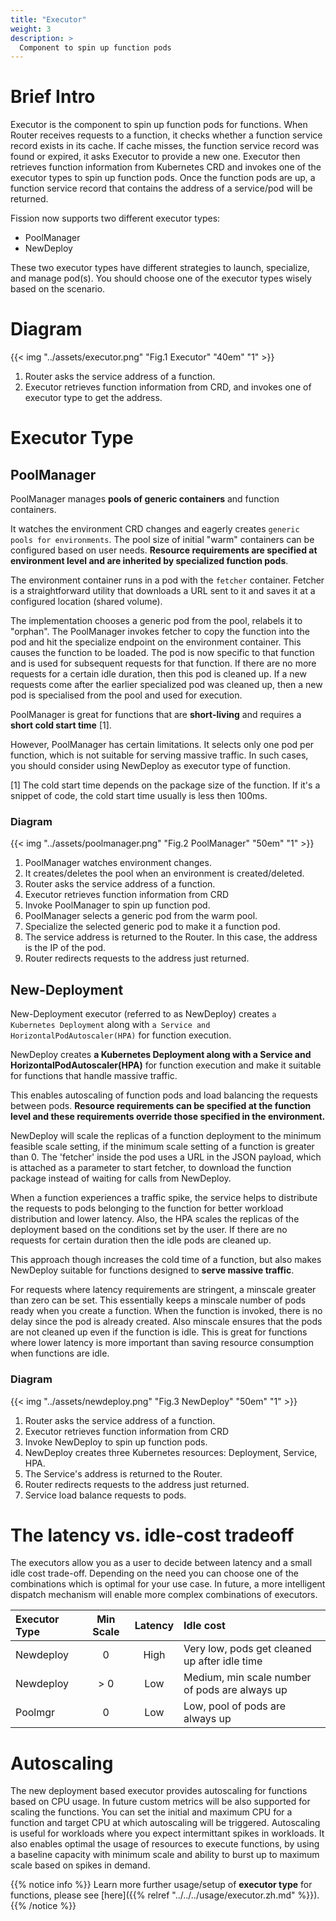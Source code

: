 ```yaml
---
title: "Executor"
weight: 3
description: >
  Component to spin up function pods
---
```


# Brief Intro

Executor is the component to spin up function pods for functions. When Router receives 
requests to a function, it checks whether a function service record exists in its cache. 
If cache misses, the function service record was found or expired, it asks Executor to 
provide a new one. Executor then retrieves function information from Kubernetes CRD and 
invokes one of the executor types to spin up function pods. Once the function pods are up, 
a function service record that contains the address of a service/pod will be returned.

Fission now supports two different executor types:

* PoolManager
* NewDeploy

These two executor types have different strategies to launch, specialize, and manage pod(s).
You should choose one of the executor types wisely based on the scenario.

# Diagram

{{< img "../assets/executor.png" "Fig.1 Executor" "40em" "1" >}}

1. Router asks the service address of a function.
2. Executor retrieves function information from CRD, and invokes one of executor type to get the address. 

# Executor Type

## PoolManager 

PoolManager manages **pools of generic containers** and function containers.

It watches the environment CRD changes and eagerly creates `generic pools
for environments`. The pool size of initial "warm" containers can be 
configured based on user needs. **Resource requirements are specified at 
environment level and are inherited by specialized function pods**.

The environment container runs in a pod with the `fetcher` container. 
Fetcher is a straightforward utility that downloads a URL sent to it 
and saves it at a configured location (shared volume).

The implementation chooses a generic pod from the pool, relabels it to
"orphan". The PoolManager invokes fetcher to copy the function 
into the pod and hit the specialize endpoint on the environment container. 
This causes the function to be loaded. The pod is now specific to that 
function and is used for subsequent requests for that function. If there are 
no more requests for a certain idle duration, then this pod is cleaned up. 
If a new requests come after the earlier specialized pod was cleaned up, 
then a new pod is specialised from the pool and used for execution.

PoolManager is great for functions that are **short-living** and requires a **short 
cold start time** [1].

However, PoolManager has certain limitations. It selects only one pod per function, 
which is not suitable for serving massive traffic. In such cases, you should consider
using NewDeploy as executor type of function.

[1] The cold start time depends on the package size of the function. If it's
a snippet of code, the cold start time usually is less then 100ms.

### Diagram

{{< img "../assets/poolmanager.png" "Fig.2 PoolManager" "50em" "1" >}}

1. PoolManager watches environment changes.
2. It creates/deletes the pool when an environment is created/deleted. 
3. Router asks the service address of a function.
4. Executor retrieves function information from CRD
5. Invoke PoolManager to spin up function pod.
6. PoolManager selects a generic pod from the warm pool.
7. Specialize the selected generic pod to make it a function pod.
8. The service address is returned to the Router. In this case, the address is the IP of the pod.
9. Router redirects requests to the address just returned.

## New-Deployment 

New-Deployment executor (referred to as NewDeploy) creates `a Kubernetes Deployment` along 
with `a Service and HorizontalPodAutoscaler(HPA)` for function execution. 

NewDeploy creates **a Kubernetes Deployment along with a Service and HorizontalPodAutoscaler(HPA)** 
for function execution and make it suitable for functions that handle massive traffic.

This enables autoscaling of function pods and load balancing the requests between pods. 
**Resource requirements can be specified at the function level and these requirements 
override those specified in the environment.**

NewDeploy will scale the replicas of a function deployment to the minimum feasible scale setting, 
if the minimum scale setting of a function is greater than 0. The 'fetcher' inside the pod uses a URL 
in the JSON payload, which is attached as a parameter to start fetcher, to download the 
function package instead of waiting for calls from NewDeploy.

When a function experiences a traffic spike, the service helps to distribute the requests to 
pods belonging to the function for better workload distribution and lower latency. Also, 
the HPA scales the replicas of the deployment based on the conditions set by the user.
If there are no requests for certain duration then the idle pods are cleaned up.
 
This approach though increases the cold time of a function, but also makes NewDeploy 
suitable for functions designed to **serve massive traffic**.

For requests where latency requirements are stringent, a minscale greater than zero can be set. 
This essentially keeps a minscale number of pods ready when you create a function. When the function 
is invoked, there is no delay since the pod is already created. Also minscale ensures that the pods 
are not cleaned up even if the function is idle. This is great for functions where lower latency is 
more important than saving resource consumption when functions are idle.

### Diagram

{{< img "../assets/newdeploy.png" "Fig.3 NewDeploy" "50em" "1" >}}

1. Router asks the service address of a function.
2. Executor retrieves function information from CRD
3. Invoke NewDeploy to spin up function pods.
4. NewDeploy creates three Kubernetes resources: Deployment, Service, HPA.
5. The Service's address is returned to the Router.
6. Router redirects requests to the address just returned.
7. Service load balance requests to pods.

# The latency vs. idle-cost tradeoff

The executors allow you as a user to decide between latency and a small idle cost trade-off. 
Depending on the need you can choose one of the combinations which is optimal for your use 
case. In future, a more intelligent dispatch mechanism will enable more complex combinations 
of executors.

| Executor Type | Min Scale | Latency | Idle cost |
|:--------------|:---------:|:-------:|:----------|
|Newdeploy      |0          |High     |Very low, pods get cleaned up after idle time|
|Newdeploy      |> 0         |Low      |Medium, min scale number of pods are always up|
|Poolmgr        |0          |Low      |Low, pool of pods are always up|

# Autoscaling

The new deployment based executor provides autoscaling for functions based on CPU usage. In future 
custom metrics will be also supported for scaling the functions. You can set the initial and maximum 
CPU for a function and target CPU at which autoscaling will be triggered. Autoscaling is useful for 
workloads where you expect intermittant spikes in workloads. It also enables optimal the usage of 
resources to execute functions, by using a baseline capacity with minimum scale and ability to burst 
up to maximum scale based on spikes in demand.

{{% notice info %}}
Learn more further usage/setup of **executor type** for functions, please see [here]({{% relref "../../../usage/executor.zh.md" %}}).
{{% /notice %}}
